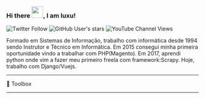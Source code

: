 ### Hi there <img src="https://raw.githubusercontent.com/MartinHeinz/MartinHeinz/master/wave.gif" width="30px">, I am luxu!

![Twitter Follow](https://img.shields.io/twitter/follow/zicadopv?style=social) ![GitHub User's stars](https://img.shields.io/github/stars/luxu?style=social) ![YouTube Channel Views](https://img.shields.io/youtube/channel/views/UC5v-c9aW02w4CQM81REYvyA?style=social)

Formado em Sistemas de Informação, trabalho com informática desde 1994 sendo Instrutor e Técnico em Informática. Em 2015 consegui minha primeira oportunidade vindo a trabalhar com PHP(Magento). Em 2017, aprendi python onde vim a fazer meu primeiro freela com framework:Scrapy. Hoje, trabalho com Django/Vuejs.

---

🧰 Toolbox

---




<!--
<img src="https://cdn.cdnlogo.com/logos/p/3/python.svg" alt="Python Logo" width="50" height="50"/>
**luxu/luxu** is a ✨ _special_ ✨ repository because its `README.md` (this file) appears on your GitHub profile.

Here are some ideas to get you started:

- 🔭 I’m currently working on ...
- 🌱 I’m currently learning ...
- 👯 I’m looking to collaborate on ...
- 🤔 I’m looking for help with ...
- 💬 Ask me about ...
- 📫 How to reach me: ...
- 😄 Pronouns: ...
- ⚡ Fun fact: ...
-->
